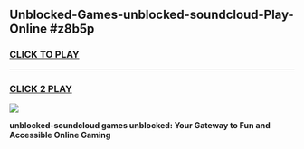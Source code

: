 
## Unblocked-Games-unblocked-soundcloud-Play-Online #z8b5p
<h3>
<a href="https://news.freeplayer.one?title=unblocked-soundcloud&ref=3">CLICK TO PLAY</a></h3>
<hr>

<h3>
<a href="https://news.freeplayer.one?title=unblocked-soundcloud&ref=3">CLICK 2 PLAY</a>
  
</h3>

<a href="https://news.freeplayer.one?title=unblocked-soundcloud&ref=3"><img src="https://clearcache.store/games.png"></a>


**unblocked-soundcloud games unblocked: Your Gateway to Fun and Accessible Online Gaming**

